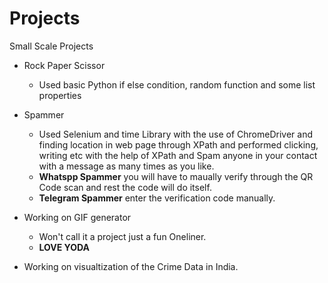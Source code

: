 # Projects
Small Scale Projects

* Rock Paper Scissor
  * Used basic Python if else condition, random function and some list properties 

* Spammer
  * Used Selenium and time Library with the use of ChromeDriver and finding location in web page through XPath and performed clicking, writing etc with the help of XPath and Spam anyone in your contact with a message as many times as you like.
  * **Whatspp Spammer** you will have to maually verify through the QR Code scan and rest the code will do itself.
  * **Telegram Spammer** enter the verification code manually.

* Working on GIF generator
  * Won't call it a project just a fun Oneliner. 
  * **LOVE YODA**
  
* Working on visualtization of the Crime Data in India.

